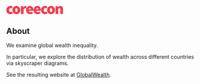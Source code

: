 <!DOCTYPE html>
<html lang="en-US">


  
  <body>
    <!-- MAIN CONTENT -->
    <div id="main_content_wrap" class="outer">
      <section id="main_content" class="inner">
        <p class="right"><a href="http://www.core-econ.org/"><img src="/docs/img/core-logo-red.png" alt="image" class="img-responsive" height="30%" width="30%" /></a></p>



<h2 id="about">About</h2>

We examine global wealth inequality. 

In particular, we explore the distribution of wealth across different countries via skyscraper diagrams.

See the resulting website at [GlobalWealth](https://tzvetanmoev.github.io/GlobalWealth/).
</html>

